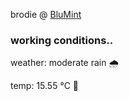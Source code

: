 brodie @ [BluMint](https://www.linkedin.com/company/blumint-io/)

<!--weather_start-->
### working conditions..

weather: moderate rain 🌧️

temp: 15.55 °C 👕

<!--weather_end-->

